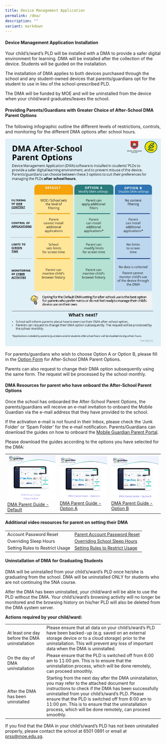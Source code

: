 ```yaml
---
title: Device Management Application
permalink: /dma/
description: ""
variant: markdown
---
```

#### Device Management Application Installation

Your child’s/ward’s PLD will be installed with a DMA to provide a safer digital environment for learning.  DMA will be installed after the collection of the device. Students will be guided on the installation.

The installation of DMA applies to both devices purchased through the school and any student-owned devices that parents/guardians opt for the student to use in lieu of the school-prescribed PLD.

The DMA will be funded by MOE and will be uninstalled from the device when your child/ward graduates/leaves the school.

#### Providing Parents/Guardians with Greater Choice of After-School DMA Parent Options

The following infographic outline the different levels of restrictions, controls, and monitoring for the different DMA options after school hours.

![Infographic on DMA Parent Options](/images/ip8%20-%20infographic%20on%20the%20pld%20initiative_2023.jpg)

For parents/guardians who wish to choose Option A or Option B, please fill in the [Option Form](https://go.gov.sg/prss-dma-option) for After-School DMA Parent Options. 

Parents can also request to change their DMA option subsequently using the same form. The request will be processed by the school monthly. 

#### DMA Resources for parent who have onboard the After-School Parent Options

Once the school has onboarded the After-School Parent Options, the parents/guardians will receive an e-mail invitation to onboard the Mobile Guardian via the e-mail address that they have provided to the school.  

If the activation e-mail is not found in their Inbox, please check the ‘Junk Folder’ or ‘Spam Folder’ for the e-mail notification. 
Parents/Guardians can download the guides on how to onboard the [Mobile Guardian Parent Portal](https://sg-portal.mobileguardian.com/).

Please download the guides according to the options you have selected for the DMA:

|  |  |  |
| -------- | -------- | -------- |
|![DMA Default](/images/DMA/DMA_Parent_Guide_Default_Option.png) [DMA Parent Guide - Default](https://drive.google.com/file/d/1UqLVMv1Rn7OLPlSE7r57KUmhqy4D4GDS/view?usp=drive_link)| ![DMA Option A](/images/DMA/DMA_Parent_Guide_Option_A.png)[DMA Parent Guide - Option A](https://drive.google.com/file/d/15Qv3EfGzCyMgaXoRPOjIYgoxcwckl2Vx/view?usp=drive_link) | ![DMA Option B](/images/DMA/DMA_Parent_Guide_Option_B.png)[DMA Parent Guide - Option B](https://drive.google.com/file/d/1USUfgYZWV6hkhyTNnzAhyjwpehLOVFxl/view?usp=drive_link) |

#### Additional video resources for parent on setting their DMA

| |  |
| -------- | -------- | 
| Account Password Reset | [Parent Account Password Reset](https://drive.google.com/file/d/1Z12ioBGk58D5Fo8kMoKmfv-P5AkkQK6B/view?usp=drive_link) | 
| Overriding Sleep Hours | [Overriding School Sleep Hours](https://drive.google.com/file/d/1b62IdeAw_ey_8zSF6H7Bxn5j8Lfjsnzx/view?usp=drive_link) |
| Setting Rules to Restrict Usage | [Setting Rules to Restrict Usage ](https://drive.google.com/file/d/1jSkaMA7kC_pxCpj__lNYv-uI8umL92JY/view?usp=sharing) |
	
#### Uninstallation of DMA for Graduating Students
	
DMA will be uninstalled from your child’s/ward’s PLD once he/she is graduating from the school. DMA will be uninstalled ONLY for students who are not continuing the 5NA course.
	
After the DMA has been uninstalled, your child/ward will be able to use the PLD without the DMA. Your child’s/ward’s browsing activity will no longer be monitored and the browsing history on his/her PLD will also be deleted from the DMA system server.
	
**Actions required by your child/ward:**

|  |  |
| -------- | -------- |
| At least one day before the DMA uninstallation  | Please ensure that all data on your child’s/ward’s PLD have been backed-up (e.g. saved on an external storage device or to a cloud storage) prior to the uninstallation. This will prevent any loss of important data when the DMA is uninstalled.   | 
| On the day of DMA uninstallation | Please ensure that the PLD is switched off from 6:00 am to 11:00 pm. This is to ensure that the uninstallation process, which will be done remotely, can proceed smoothly. |
| After the DMA has been uninstalled | Starting from the next day after the DMA uninstallation, you may refer to the attached document for instructions to check if the DMA has been successfully uninstalled from your child’s/ward’s PLD. Please ensure that the PLD is switched off from 6:00 am to 11:00 pm. This is to ensure that the uninstallation process, which will be done remotely, can proceed smoothly. | 

If you find that the DMA in your child’s/ward’s PLD has not been uninstalled properly, please contact the school at 6501 0891 or email at prss@moe.edu.sg.